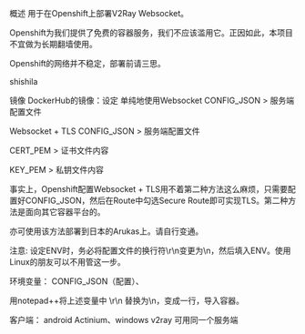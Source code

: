 
概述
用于在Openshift上部署V2Ray Websocket。

Openshift为我们提供了免费的容器服务，我们不应该滥用它。正因如此，本项目不宜做为长期翻墙使用。

Openshift的网络并不稳定，部署前请三思。

shishila

镜像
DockerHub的镜像：设定
单纯地使用Websocket
CONFIG_JSON > 服务端配置文件

Websocket + TLS
CONFIG_JSON > 服务端配置文件

CERT_PEM > 证书文件内容

KEY_PEM > 私钥文件内容

事实上，Openshift配置Websocket + TLS用不着第二种方法这么麻烦，只需要配置好CONFIG_JSON，然后在Route中勾选Secure Route即可实现TLS。第二种方法是面向其它容器平台的。

亦可使用该方法部署到日本的Arukas上。请自行变通。

注意:
设定ENV时，务必将配置文件的换行符\r\n变更为\n，然后填入ENV。使用Linux的朋友可以不用管这一步。


环境变量： CONFIG_JSON（配置）、

用notepad++将上述变量中 \r\n 替换为\n，变成一行，导入容器。

客户端： android Actinium、windows v2ray 可用同一个服务端
